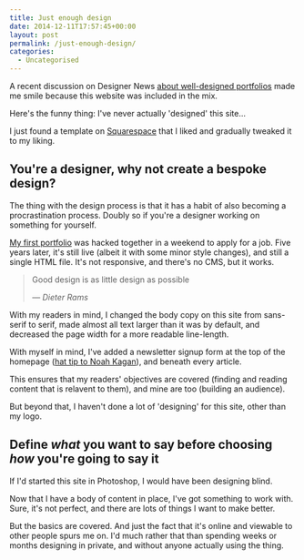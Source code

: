 ```yaml
---
title: Just enough design
date: 2014-12-11T17:57:45+00:00
layout: post
permalink: /just-enough-design/
categories:
  - Uncategorised
---
```

<p>A recent discussion on Designer News <a href="https://news.layervault.com/stories/39502-what-is-the-best-portfolio-youve-ever-seen">about well-designed portfolios</a> made me smile because this website was included in the mix.</p>

<p>Here's the funny thing: I've never actually 'designed' this site...</p>

<p>I just found a template on <a href="http://www.squarespace.com/">Squarespace</a> that I liked and gradually tweaked it to my liking.</p>

<h2 id="youreadesignerwhynotcreateabespokedesign">You're a designer, why not create a bespoke design?</h2>

<p>The thing with the design process is that it has a habit of also becoming a procrastination process. Doubly so if you're a designer working on something for yourself.</p>

<p><a href="http://www.avdisco.net/">My first portfolio</a> was hacked together in a weekend to apply for a job. Five years later, it's still live (albeit it with some minor style changes), and still a single HTML file. It's not responsive, and there's no CMS, but it works. </p>

<blockquote>
  <p>Good design is as little design as possible </p>
  
  <p><em>— Dieter Rams</em></p>
</blockquote>

<p>With my readers in mind, I changed the body copy on this site from sans-serif to serif, made almost all text larger than it was by default, and decreased the page width for a more readable line-length.</p>

<p>With myself in mind, I've added a newsletter signup form at the top of the homepage (<a href="http://okdork.com/">hat tip to Noah Kagan</a>), and beneath every article.</p>

<p>This ensures that my readers' objectives are covered (finding and reading content that is relavent to them), and mine are too (building an audience).</p>

<p>But beyond that, I haven't done a lot of 'designing' for this site, other than my logo.</p>

<h2 id="define_what_youwanttosaybeforechoosing_how_youregoingtosayit">Define <em>what</em> you want to say before choosing <em>how</em> you're going to say it</h2>

<p>If I'd started this site in Photoshop, I would have been designing blind.</p>

<p>Now that I have a body of content in place, I've got something to work with. Sure, it's not perfect, and there are lots of things I want to make better.</p>

<p>But the basics are covered. And just the fact that it's online and viewable to other people spurs me on. I'd much rather that than spending weeks or months designing in private, and without anyone actually using the thing.</p>